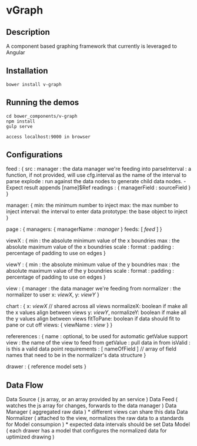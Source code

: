 # vGraph

## Description
A component based graphing framework that currently is leveraged to Angular

## Installation
```shell
bower install v-graph
```

## Running the demos
```shell
cd bower_components/v-graph
npm install
gulp serve

access localhost:9000 in browser
```

## Configurations

feed : {
 	src : 
	manager : the data manager we're feeding into
	parseInterval : a function, if not provided, will use cfg.interval as the name of the interval to parse
	explode : run against the data nodes to generate child data nodes.
		- Expect result appends [name]$Ref
	readings : {
		managerField : sourceField
	}
}

manager: {
	min: the minimum number to inject
	max: the max number to inject
	interval: the interval to enter data
	prototype: the base object to inject	
}

page : {
	managers: {
		managerName : *manager*
	}
	feeds: [ *feed* ]
}

viewX : {
	min : the absolute minimum value of the x boundries
	max : the absolute maximum value of the x boundries
	scale : 
	format :
	padding : percentage of padding to use on edges
}

viewY : {
	min : the absolute minimum value of the y boundries
	max : the absolute maximum value of the y boundries
	scale :
	format :
	padding : percentage of padding to use on edges
}

view : {
	manager : the data manager we're feeding from
	normalizer : the normalizer to user
	x: *viewX*,
	y: *viewY*
}

chart : {
	x: *viewX* // shared across all views
    normalizeX: boolean if make all the x values align between views
    y: *viewY*,
    normalizeY: boolean if make all the y values align between views
    fitToPane: boolean if data should fit to pane or cut off
    views: {
    	viewName : *view*
    }
}

refererences : {
	name : optional, to be used for automatic getValue support
	view : the name of the view to feed from
	getValue : pull data in from
    isValid : is this a valid data point
	requirements : [ nameOfField ] // array of field names that need to be in the normalizer's data structure
}

drawer : {
	reference
	model
	sets
}

## Data Flow

Data Source ( js array, or an array provided by an service )
Data Feed ( watches the js array for changes, forwards to the data manager )
Data Manager ( aggregated raw data )
	* different views can share this data
Data Normalizer ( attached to the view, normalizes the raw data to a standards for Model consumpion  )
	* expected data intervals should be set
Data Model ( each drawer has a model that configures the normalized data for uptimized drawing )
